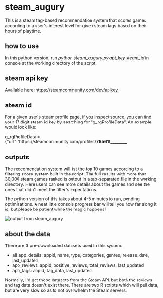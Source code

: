 # steam_augury
This is a steam tag-based recommendation system that scores games according to a user's interest level for given steam tags based on their hours of playtime.

## how to use
In this python version, run *python steam_augury.py api_key steam_id* in console at the working directory of the script.

## steam api key
Available here: https://steamcommunity.com/dev/apikey

## steam id
For a given user's steam profile page, if you inspect source, you can find your 17 digit steam id key by searching for "g_rgProfileData". An example would look like:

g_rgProfileData = {"url":"https:\/\/steamcommunity.com\/profiles\/**765611________**

## outputs
The reccomendation system will list the top 10 games according to a filtering score system built in the script. The full results with more than 30,000 steam games ranked is output in a tab-separated file in the working directory. Here users can see more details about the games and see the ones that didn't meet the filter's expectations.

The python version of this takes about 4-5 minutes to run, pending optimizations. A neat little console progress bar will tell you how far along it is, but please be patient while the magic happens!

![output from steam_augury](https://svburgercom.files.wordpress.com/2019/09/steam_augury-output.png?w=680)

## about the data
There are 3 pre-downloaded datasets used in this system:
 * all_app_details: appid, name, type, categories, genres, release_date, last_updated
 * app_reviews: appid, positive_reviews, total_reviews, last_updated
 * app_tags: appid, tag_data, last_updated
 
Normally, I'd get these datasets from the Steam API, but both the reviews and tag data doesn't exist there. There are two R scripts which will pull data, but are very slow so as to not overwhelm the Steam servers.
